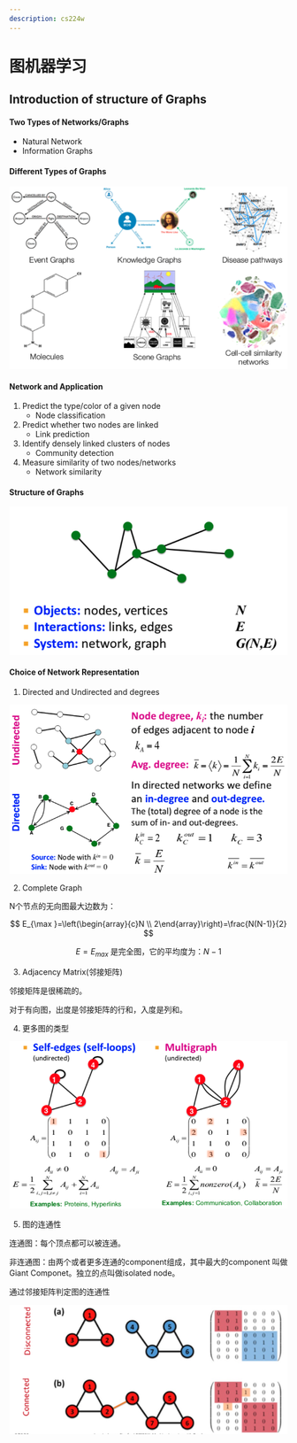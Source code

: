 ```yaml
---
description: cs224w
---
```


# 图机器学习

## Introduction of structure of Graphs

#### Two Types of Networks/Graphs

* Natural Network
* Information Graphs

#### Different Types of Graphs

![Different Types of Graphs From cs224w](.gitbook/assets/image%20%283%29.png)

#### Network and Application

1. Predict the type/color of a given node
   * Node classification
2. Predict whether two nodes are linked
   * Link prediction
3. Identify densely linked clusters of nodes
   * Community detection
4. Measure similarity of two nodes/networks
   * Network similarity

#### Structure of Graphs

![Component of a Network](.gitbook/assets/image%20%282%29.png)

#### Choice of Network Representation

1. Directed and Undirected and degrees

![Node degrees](.gitbook/assets/image%20%284%29.png)

2. Complete Graph

N个节点的无向图最大边数为：

$$
E_{\max }=\left(\begin{array}{c}N \\ 2\end{array}\right)=\frac{N(N-1)}{2}
$$

$$
E=E_{max} \text{ 是完全图，它的平均度为：} N-1
$$

3. Adjacency Matrix\(邻接矩阵\)

邻接矩阵是很稀疏的。

对于有向图，出度是邻接矩阵的行和，入度是列和。

4. 更多图的类型

![More Type of Graphs](.gitbook/assets/image%20%285%29.png)

5. 图的连通性

连通图：每个顶点都可以被连通。

非连通图：由两个或者更多连通的component组成，其中最大的component 叫做Giant Componet。独立的点叫做isolated node。

通过邻接矩阵判定图的连通性

![](.gitbook/assets/image%20%286%29.png)

 



